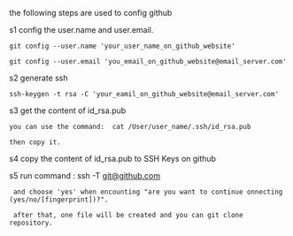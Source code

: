 the following steps are used to config github

s1    config the user.name and user.email.

	git config --user.name 'your_user_name_on_github_website'

	git config --user.email 'you_email_on_github_website@email_server.com'


s2    generate ssh

	ssh-keygen -t rsa -C 'your_eamil_on_github_website@email_server.com'


s3    get the content of  id_rsa.pub

    you can use the command:  cat /User/user_name/.ssh/id_rsa.pub

    then copy it.


s4    copy the content of id_rsa.pub to SSH Keys on github


s5    run command : ssh -T git@github.com 
   
	 and choose 'yes' when encounting "are you want to continue onnecting (yes/no/[fingerprint])?".

	 after that, one file will be created and you can git clone repository.
